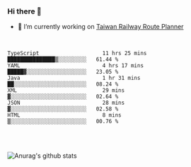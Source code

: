 ### Hi there 👋

- 🔭 I’m currently working on [Taiwan Railway Route Planner](https://github.com/Taiwan-Railway-Route-Planner)

<br/>

<!--START_SECTION:waka-->

```text
TypeScript                    11 hrs 25 mins  ███████████████▒░░░░░░░░░   61.44 %
YAML                          4 hrs 17 mins   █████▓░░░░░░░░░░░░░░░░░░░   23.05 %
Java                          1 hr 31 mins    ██░░░░░░░░░░░░░░░░░░░░░░░   08.24 %
XML                           29 mins         ▓░░░░░░░░░░░░░░░░░░░░░░░░   02.64 %
JSON                          28 mins         ▓░░░░░░░░░░░░░░░░░░░░░░░░   02.58 %
HTML                          8 mins          ▒░░░░░░░░░░░░░░░░░░░░░░░░   00.76 %
```

<!--END_SECTION:waka-->

<br/>
<br/>

![Anurag's github stats](https://github-readme-stats.vercel.app/api?username=DepickereSven&show_icons=true&theme=tokyonight)



<!--
**DepickereSven/DepickereSven** is a ✨ _special_ ✨ repository because its `README.md` (this file) appears on your GitHub profile.

Here are some ideas to get you started:

- 🔭 I’m currently working on ...
- 🌱 I’m currently learning ...
- 👯 I’m looking to collaborate on ...
- 🤔 I’m looking for help with ...
- 💬 Ask me about ...
- 📫 How to reach me: ...
- 😄 Pronouns: ...
- ⚡ Fun fact: ...
-->
